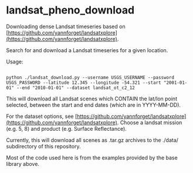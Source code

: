 # landsat_pheno_download

Downloading dense Landsat timeseries based on [https://github.com/yannforget/landsatxplore](https://github.com/yannforget/landsatxplore).

Search for and download a Landsat timeseries for a given location.

Usage: 

```

python ./landsat_download.py --username USGS_USERNAME --password USGS_PASSWORD --latitude 12.345 --longitude -54.321 --start "2001-01-01" --end "2010-01-01" --dataset landsat_ot_c2_12

```

This will download all Landsat scenes which CONTAIN the lat/lon point selected, between the start and end dates (which are in YYYY-MM-DD). 

For the dataset options, see [https://github.com/yannforget/landsatxplore](https://github.com/yannforget/landsatxplore). Choose a landsat mission (e.g. 5, 8) and product (e.g. Surface Reflectance). 

Currently, this will download all scenes as .tar.gz archives to the ./data/ subdirectory of this repository. 

Most of the code used here is from the examples provided by the base library above. 
